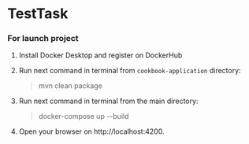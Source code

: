 # TestTask
### For launch project
1. Install Docker Desktop and register on DockerHub

1. Run next command in terminal from `cookbook-application` directory:

    > mvn clean package

1. Run next command in terminal from the main directory:

    > docker-compose up --build

1. Open your browser on http://localhost:4200.